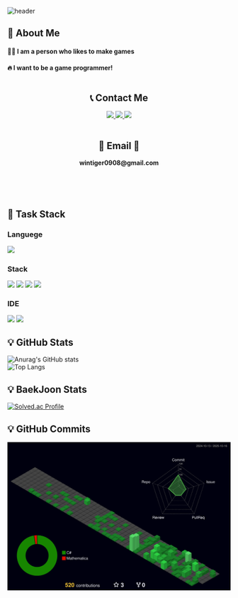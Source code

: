 <div>

  <!--Header Part-->
  ![header](https://capsule-render.vercel.app/api?type=waving&color=gradient&height=300&text=Welcome%20to-nl-Adonis'%20GitHub%20%F0%9F%A4%97)

</div>

<div>
  <!--Body Part-->
  
  ## 🐻 About Me<br/>
  #### 🙋‍♂️ I am a person who likes to make games<br/>
  #### 🔥 I want to be a game programmer!<br/><br/>

  ## <div align= "center">📞 Contact Me<br/>
  <div align= "center"> <a href=https://www.instagram.com/dung.__.ho> <img src="https://img.shields.io/badge/Instagram-E4405F?style=for-the-badge&logo=Instagram&logoColor=white&link=https://www.instagram.com/dung.__.ho"> </a>
  <a href=mailto:wintiger0908@gmail.com> <img src="https://img.shields.io/badge/Gmail-EA4335?style=for-the-badge&logo=Gmail&logoColor=white&link=mailto:wintiger0908@gmail.com"> </a>
  <a href=https://www.notion.so/Adonis-s-Space-209b1f49203e8019a3e7db53883691f8> <img src="https://img.shields.io/badge/Notion-000000?style=for-the-badge&logo=Notion&logoColor=white&link=https://www.notion.so/Adonis-s-Space-209b1f49203e8019a3e7db53883691f8"> </a>
          </div><br>
    <div align= "center">  </div> 
    <h2 align="center">📧 Email 📧</h2>
<p align="center">
  <Strong> wintiger0908@gmail.com </Strong>
</p><br>
  <br/>
  <br/>

  ## 🧮 Task Stack
  ### Languege
  <!--C#-->
  <img src="https://img.shields.io/badge/CSharp-239120?style=for-the-badgee&logo=C&logoColor=white"/><br/>
  
  ### Stack
  <!--Unity-->
  <img src="https://img.shields.io/badge/Unity-000000?style=for-the-badge&logo=Unity&logoColor=Blue"/>
  <!--MongoDB-->
  <img src="https://img.shields.io/badge/mongodb-47A248?style=for-the-badge&logo=mongodb&logoColor=white"/>
  <!--GitHub-->
  <img src="https://img.shields.io/badge/github-181717?style=for-the-badge&logo=github&logoColor=white">
  <!--Git-->
  <img src="https://img.shields.io/badge/git-F05032?style=for-the-badge&logo=git&logoColor=white"><br/>
  
  ### IDE
  <!--Visual Studio-->
  <img src="https://img.shields.io/badge/VisualStudio-239120?style=for-the-badge&logo=Visual-Studio&logoColor=white"/>
  <!--Rider-->
  <img src="https://img.shields.io/badge/Rider-000000?style=for-the-badgee&logo=Rider&logoColor=white"/>


  ## :bulb: GitHub Stats
  ![Anurag's GitHub stats](https://github-readme-stats.vercel.app/api?username=Adonis0219&show_icons=true&theme=radical)<br/>
  ![Top Langs](https://github-readme-stats.vercel.app/api/top-langs/?username=Adonis0219&layout=compact)
  ## :bulb: BaekJoon Stats
  [![Solved.ac Profile](http://mazassumnida.wtf/api/v2/generate_badge?boj=sinju0221)](https://solved.ac/sinju0221/)
  ## :bulb: GitHub Commits
  ![](./profile-3d-contrib/profile-night-green.svg)
  
</div>
